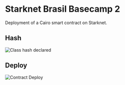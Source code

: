 # Starknet Brasil Basecamp 2

Deployment of a Cairo smart contract on Starknet.

## Hash

![Class hash declared](./images/screenshot1.png)

## Deploy

![Contract Deploy](./images/screenshot2.png)
